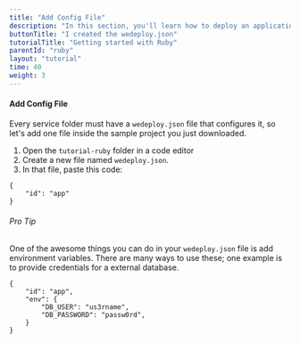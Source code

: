 ```yaml
---
title: "Add Config File"
description: "In this section, you'll learn how to deploy an application using Ruby."
buttonTitle: "I created the wedeploy.json"
tutorialTitle: "Getting started with Ruby"
parentId: "ruby"
layout: "tutorial"
time: 40
weight: 3
---
```


#### Add Config File

Every service folder must have a `wedeploy.json` file that configures it, so let's add one file inside the sample project you just downloaded.

1. Open the `tutorial-ruby` folder in a code editor
2. Create a new file named `wedeploy.json`.
3. In that file, paste this code:

```application/json
{
	"id": "app"
}
```

<aside>

###### <span class="icon-16-star"></span> Pro Tip

One of the awesome things you can do in your `wedeploy.json` file is add environment variables. There are many ways to use these; one example is to provide credentials for a external database.

```application/json
{
	"id": "app",
	"env": {
		"DB_USER": "us3rname",
		"DB_PASSWORD": "passw0rd",
	}
}
```

</aside>
